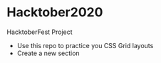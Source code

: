 # Hacktober2020
HacktoberFest Project 

- Use this repo to practice you CSS Grid layouts
- Create a new section 

